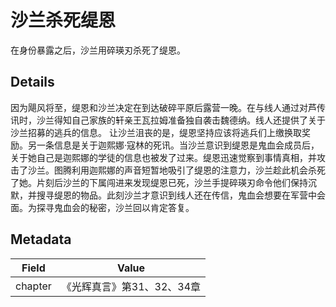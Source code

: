 # 沙兰杀死缇恩
在身份暴露之后，沙兰用碎瑛刃杀死了缇恩。

## Details
因为飓风将至，缇恩和沙兰决定在到达破碎平原后露营一晚。在与线人通过对芦传讯时，沙兰得知自己家族的轩亲王瓦拉姆准备独自袭击魏德纳。线人还提供了关于沙兰招募的逃兵的信息。 让沙兰沮丧的是，缇恩坚持应该将逃兵们上缴换取奖励。另一条信息是关于迦熙娜·寇林的死讯。当沙兰意识到缇恩是鬼血会成员后，关于她自己是迦熙娜的学徒的信息也被发了过来。缇恩迅速觉察到事情真相，并攻击了沙兰。图腾利用迦熙娜的声音短暂地吸引了缇恩的注意力，沙兰趁此机会杀死了她。片刻后沙兰的下属闯进来发现缇恩已死，沙兰手提碎瑛刃命令他们保持沉默，并搜寻缇恩的物品。此刻沙兰才意识到线人还在传信，鬼血会想要在军营中会面。为探寻鬼血会的秘密，沙兰回以肯定答复。

## Metadata
| Field | Value |
| ----- | ----- |
| chapter | 《光辉真言》第31、32、34章 |
